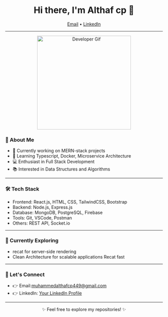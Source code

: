 
<h1 align="center">Hi there, I'm Althaf cp 👋</h1>
<p align="center">
  <a href="mailto:muhammedalthafcp449@gmail.com">Email</a> •
  <a href="https://www.linkedin.com/in/muhammed-althaf-cp-197b2029b/">LinkedIn</a> 
</p>

---

<div align="center">
  <img src="https://media.giphy.com/media/ZVik7pBtu9dNS/giphy.gif" alt="Developer Gif" width="300">
</div>

### 🧠 About Me

- 💼 Currently working on MERN-stack projects
- 🌱 Learning Typescript, Docker, Microservice Architecture
- 💻 Enthusiast in Full Stack Development
- 📚 Interested in Data Structures and Algorithms

---

### 🛠️ Tech Stack

- Frontend: React.js, HTML, CSS, TailwindCSS, Bootstrap
- Backend: Node.js, Express.js
- Database: MongoDB, PostgreSQL, Firebase
- Tools: Git, VSCode, Postman
- Others: REST API, Socket.io

---

### 🚀 Currently Exploring

- recat for server-side rendering
- Clean Architecture for scalable applications
  Recat fast

---

### 🤝 Let's Connect

- 👉 Email:muhammedalthafcp449@gmail.com
- 👉 LinkedIn: [Your LinkedIn Profile](https://www.linkedin.com/in/muhammed-althaf-cp-197b2029b/)

---

<p align="center">✨ Feel free to explore my repositories! ✨</p>

